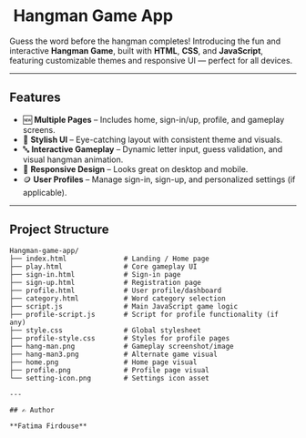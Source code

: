 # ​​ Hangman Game App

Guess the word before the hangman completes! Introducing the fun and interactive **Hangman Game**, built with **HTML**, **CSS**, and **JavaScript**, featuring customizable themes and responsive UI — perfect for all devices.

---


##  Features

- 🆕 **Multiple Pages** – Includes home, sign-in/up, profile, and gameplay screens.
- 🎨 **Stylish UI** – Eye-catching layout with consistent theme and visuals.
- 🔤 **Interactive Gameplay** – Dynamic letter input, guess validation, and visual hangman animation.
- 📱 **Responsive Design** – Looks great on desktop and mobile.
- 🪙 **User Profiles** – Manage sign-in, sign-up, and personalized settings (if applicable).

---

##  Project Structure

```plaintext
Hangman-game-app/
├── index.html              # Landing / Home page
├── play.html               # Core gameplay UI
├── sign-in.html            # Sign-in page
├── sign-up.html            # Registration page
├── profile.html            # User profile/dashboard
├── category.html           # Word category selection
├── script.js               # Main JavaScript game logic
├── profile-script.js       # Script for profile functionality (if any)
├── style.css               # Global stylesheet
├── profile-style.css       # Styles for profile pages
├── hang-man.png            # Gameplay screenshot/image
├── hang-man3.png           # Alternate game visual
├── home.png                # Home page visual
├── profile.png             # Profile page visual
└── setting-icon.png        # Settings icon asset

---

## ✍️ Author

**Fatima Firdouse**

